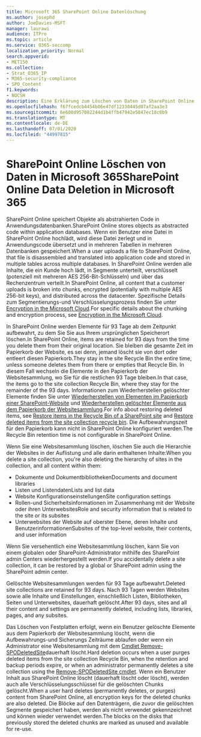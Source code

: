 ```yaml
---
title: Microsoft 365 SharePoint Online Datenlöschung
ms.author: josephd
author: JoeDavies-MSFT
manager: laurawi
audience: ITPro
ms.topic: article
ms.service: O365-seccomp
localization_priority: Normal
search.appverid:
- MET150
ms.collection:
- Strat_O365_IP
- M365-security-compliance
- SPO_Content
f1.keywords:
- NOCSH
description: Eine Erklärung zum Löschen von Daten in SharePoint Online.
ms.openlocfilehash: f67fcedcb4454b06e47df12338445d07af2aa3e3
ms.sourcegitcommit: 6e608d957082244d1b4ffb47942e5847ec18c0b9
ms.translationtype: MT
ms.contentlocale: de-DE
ms.lasthandoff: 07/01/2020
ms.locfileid: "44997815"
---
```

# <a name="sharepoint-online-data-deletion-in-microsoft-365"></a><span data-ttu-id="742de-103">SharePoint Online Löschen von Daten in Microsoft 365</span><span class="sxs-lookup"><span data-stu-id="742de-103">SharePoint Online Data Deletion in Microsoft 365</span></span>

<span data-ttu-id="742de-104">SharePoint Online speichert Objekte als abstrahierten Code in Anwendungsdatenbanken.</span><span class="sxs-lookup"><span data-stu-id="742de-104">SharePoint Online stores objects as abstracted code within application databases.</span></span> <span data-ttu-id="742de-105">Wenn ein Benutzer eine Datei in SharePoint Online hochlädt, wird diese Datei zerlegt und in Anwendungscode übersetzt und in mehreren Tabellen in mehreren Datenbanken gespeichert.</span><span class="sxs-lookup"><span data-stu-id="742de-105">When a user uploads a file to SharePoint Online, that file is disassembled and translated into application code and stored in multiple tables across multiple databases.</span></span> <span data-ttu-id="742de-106">In SharePoint Online werden alle Inhalte, die ein Kunde hoch lädt, in Segmente unterteilt, verschlüsselt (potenziell mit mehreren AES 256-Bit-Schlüsseln) und über das Rechenzentrum verteilt.</span><span class="sxs-lookup"><span data-stu-id="742de-106">In SharePoint Online, all content that a customer uploads is broken into chunks, encrypted (potentially with multiple AES 256-bit keys), and distributed across the datacenter.</span></span> <span data-ttu-id="742de-107">Spezifische Details zum Segmentierungs-und Verschlüsselungsprozess finden Sie unter [Encryption in the Microsoft Cloud](https://docs.microsoft.com/microsoft-365/compliance/office-365-encryption-in-the-microsoft-cloud-overview).</span><span class="sxs-lookup"><span data-stu-id="742de-107">For specific details about the chunking and encryption process, see [Encryption in the Microsoft Cloud](https://docs.microsoft.com/microsoft-365/compliance/office-365-encryption-in-the-microsoft-cloud-overview).</span></span> 

<span data-ttu-id="742de-108">In SharePoint Online werden Elemente für 93 Tage ab dem Zeitpunkt aufbewahrt, zu dem Sie Sie aus Ihrem ursprünglichen Speicherort löschen.</span><span class="sxs-lookup"><span data-stu-id="742de-108">In SharePoint Online, items are retained for 93 days from the time you delete them from their original location.</span></span> <span data-ttu-id="742de-109">Sie bleiben die gesamte Zeit im Papierkorb der Website, es sei denn, jemand löscht sie von dort oder entleert diesen Papierkorb.</span><span class="sxs-lookup"><span data-stu-id="742de-109">They stay in the site Recycle Bin the entire time, unless someone deletes them from there or empties that Recycle Bin.</span></span> <span data-ttu-id="742de-110">In diesem Fall wechseln die Elemente in den Papierkorb der Websitesammlung, wo Sie für die restlichen 93 Tage bleiben.</span><span class="sxs-lookup"><span data-stu-id="742de-110">In that case, the items go to the site collection Recycle Bin, where they stay for the remainder of the 93 days.</span></span> <span data-ttu-id="742de-111">Informationen zum Wiederherstellen gelöschter Elemente finden Sie unter [Wiederherstellen von Elementen im Papierkorb einer SharePoint-Website](https://support.office.com/article/6df466b6-55f2-4898-8d6e-c0dff851a0be#ID0EAADAAA=Online
) und [Wiederherstellen gelöschter Elemente aus dem Papierkorb der Websitesammlung](https://support.office.com/article/5fa924ee-16d7-487b-9a0a-021b9062d14b).</span><span class="sxs-lookup"><span data-stu-id="742de-111">For info about restoring deleted items, see [Restore items in the Recycle Bin of a SharePoint site](https://support.office.com/article/6df466b6-55f2-4898-8d6e-c0dff851a0be#ID0EAADAAA=Online
) and [Restore deleted items from the site collection recycle bin](https://support.office.com/article/5fa924ee-16d7-487b-9a0a-021b9062d14b).</span></span> <span data-ttu-id="742de-112">Die Aufbewahrungszeit für den Papierkorb kann nicht in SharePoint Online konfiguriert werden.</span><span class="sxs-lookup"><span data-stu-id="742de-112">The Recycle Bin retention time is not configurable in SharePoint Online.</span></span>

<span data-ttu-id="742de-113">Wenn Sie eine Websitesammlung löschen, löschen Sie auch die Hierarchie der Websites in der Auflistung und alle darin enthaltenen Inhalte:</span><span class="sxs-lookup"><span data-stu-id="742de-113">When you delete a site collection, you're also deleting the hierarchy of sites in the collection, and all content within them:</span></span>

- <span data-ttu-id="742de-114">Dokumente und Dokumentbibliotheken</span><span class="sxs-lookup"><span data-stu-id="742de-114">Documents and document libraries</span></span>
- <span data-ttu-id="742de-115">Listen und Listendaten</span><span class="sxs-lookup"><span data-stu-id="742de-115">Lists and list data</span></span>
- <span data-ttu-id="742de-116">Website Konfigurationseinstellungen</span><span class="sxs-lookup"><span data-stu-id="742de-116">Site configuration settings</span></span>
- <span data-ttu-id="742de-117">Rollen-und Sicherheitsinformationen im Zusammenhang mit der Website oder ihren Unterwebsites</span><span class="sxs-lookup"><span data-stu-id="742de-117">Role and security information that is related to the site or its subsites</span></span>
- <span data-ttu-id="742de-118">Unterwebsites der Website auf oberster Ebene, deren Inhalte und Benutzerinformationen</span><span class="sxs-lookup"><span data-stu-id="742de-118">Subsites of the top-level website, their contents, and user information</span></span>

<span data-ttu-id="742de-119">Wenn Sie versehentlich eine Websitesammlung löschen, kann Sie von einem globalen oder SharePoint-Administrator mithilfe des SharePoint admin Centers wiederhergestellt werden.</span><span class="sxs-lookup"><span data-stu-id="742de-119">If you accidentally delete a site collection, it can be restored by a global or SharePoint admin using the SharePoint admin center.</span></span>

<span data-ttu-id="742de-120">Gelöschte Websitesammlungen werden für 93 Tage aufbewahrt.</span><span class="sxs-lookup"><span data-stu-id="742de-120">Deleted site collections are retained for 93 days.</span></span> <span data-ttu-id="742de-121">Nach 93 Tagen werden Websites sowie alle Inhalte und Einstellungen, einschließlich Listen, Bibliotheken, Seiten und Unterwebsites, dauerhaft gelöscht.</span><span class="sxs-lookup"><span data-stu-id="742de-121">After 93 days, sites and all their content and settings are permanently deleted, including lists, libraries, pages, and any subsites.</span></span>

<span data-ttu-id="742de-122">Das Löschen von Festplatten erfolgt, wenn ein Benutzer gelöschte Elemente aus dem Papierkorb der Websitesammlung löscht, wenn die Aufbewahrungs-und Sicherungs Zeiträume ablaufen oder wenn ein Administrator eine Websitesammlung mit dem [Cmdlet Remove-SPODeletedSite](/powershell/module/sharepoint-online/Remove-SPODeletedSite?view=sharepoint-ps)dauerhaft löscht.</span><span class="sxs-lookup"><span data-stu-id="742de-122">Hard deletion occurs when a user purges deleted items from the site collection Recycle Bin, when the retention and backup periods expire, or when an administrator permanently deletes a site collection using the [Remove-SPODeletedSite cmdlet](/powershell/module/sharepoint-online/Remove-SPODeletedSite?view=sharepoint-ps).</span></span> <span data-ttu-id="742de-123">Wenn ein Benutzer Inhalt aus SharePoint Online löscht (dauerhaft löscht oder löscht), werden auch alle Verschlüsselungsschlüssel für die gelöschten Chunks gelöscht.</span><span class="sxs-lookup"><span data-stu-id="742de-123">When a user hard deletes (permanently deletes, or purges) content from SharePoint Online, all encryption keys for the deleted chunks are also deleted.</span></span> <span data-ttu-id="742de-124">Die Blöcke auf den Datenträgern, die zuvor die gelöschten Segmente gespeichert haben, werden als nicht verwendet gekennzeichnet und können wieder verwendet werden.</span><span class="sxs-lookup"><span data-stu-id="742de-124">The blocks on the disks that previously stored the deleted chunks are marked as unused and available for re-use.</span></span>
